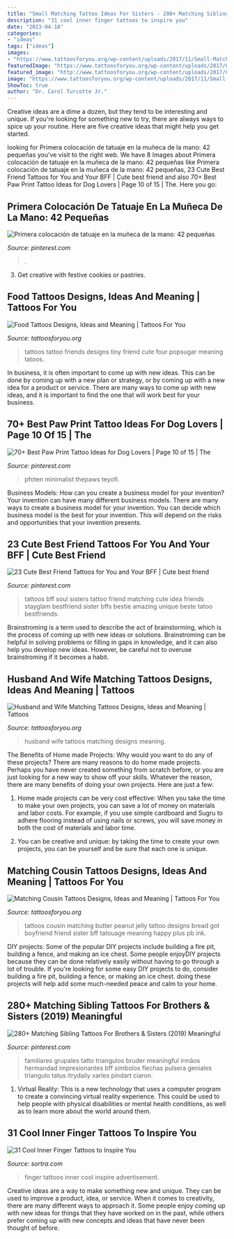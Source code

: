 ```yaml
---
title: "Small Matching Tattoo Ideas For Sisters - 280+ Matching Sibling Tattoos For Brothers &amp; Sisters (2019) Meaningful"
description: "31 cool inner finger tattoos to inspire you"
date: "2023-04-18"
categories:
- "ideas"
tags: ["ideas"]
images:
- "https://www.tattoosforyou.org/wp-content/uploads/2017/11/Small-Matching-Tattoos-for-Husband-and-Wife.jpg"
featuredImage: "https://www.tattoosforyou.org/wp-content/uploads/2017/06/Matching-Cousin-Tattoos-for-Girls.jpg"
featured_image: "http://www.tattoosforyou.org/wp-content/uploads/2017/08/Photos-of-Food-Tattoos.jpg"
image: "https://www.tattoosforyou.org/wp-content/uploads/2017/11/Small-Matching-Tattoos-for-Husband-and-Wife.jpg"
ShowToc: true
author: "Dr. Carol Turcotte Jr."
---
```



Creative ideas are a dime a dozen, but they tend to be interesting and unique. If you're looking for something new to try, there are always ways to spice up your routine. Here are five creative ideas that might help you get started.

	

		
looking for Primera colocación de tatuaje en la muñeca de la mano: 42 pequeñas you've visit to the right web. We have 8 Images about Primera colocación de tatuaje en la muñeca de la mano: 42 pequeñas like Primera colocación de tatuaje en la muñeca de la mano: 42 pequeñas, 23 Cute Best Friend Tattoos for You and Your BFF | Cute best friend and also 70+ Best Paw Print Tattoo Ideas for Dog Lovers | Page 10 of 15 | The. Here you go:
		
    
## Primera Colocación De Tatuaje En La Muñeca De La Mano: 42 Pequeñas

<img loading=lazy src="https://i.pinimg.com/736x/76/2f/79/762f79117edcc5e9382d361f29c15425.jpg" onerror="this.onerror=null;this.src='https://tse1.mm.bing.net/th?id=OIP.k4gyYfU_xvZrwptebOUhQgHaKH&amp;pid=15.1';" alt="Primera colocación de tatuaje en la muñeca de la mano: 42 pequeñas">

_Source: pinterest.com_

>. 

	

3. Get creative with festive cookies or pastries.

    
## Food Tattoos Designs, Ideas And Meaning | Tattoos For You

<img loading=lazy src="http://www.tattoosforyou.org/wp-content/uploads/2017/08/Photos-of-Food-Tattoos.jpg" onerror="this.onerror=null;this.src='https://tse1.mm.bing.net/th?id=OIP.tOinuLM99YGDbKn4j3VLEwHaHa&amp;pid=15.1';" alt="Food Tattoos Designs, Ideas and Meaning | Tattoos For You">

_Source: tattoosforyou.org_

>tattoos tattoo friends designs tiny friend cute four popsugar meaning tatoos. 

	

In business, it is often important to come up with new ideas. This can be done by coming up with a new plan or strategy, or by coming up with a new idea for a product or service. There are many ways to come up with new ideas, and it is important to find the one that will work best for your business.

    
## 70+ Best Paw Print Tattoo Ideas For Dog Lovers | Page 10 Of 15 | The

<img loading=lazy src="https://i.pinimg.com/736x/43/c5/ec/43c5ec3aa9c0a7d4eb6feb8548869336.jpg" onerror="this.onerror=null;this.src='https://tse3.mm.bing.net/th?id=OIP.siEby6RXiSk_31UXNgHc0QHaIZ&amp;pid=15.1';" alt="70+ Best Paw Print Tattoo Ideas for Dog Lovers | Page 10 of 15 | The">

_Source: pinterest.com_

>pfoten minimalist thepaws teyofi. 

	

Business Models: How can you create a business model for your invention?
Your invention can have many different business models. There are many ways to create a business model for your invention. You can decide which business model is the best for your invention. This will depend on the risks and opportunities that your invention presents.

    
## 23 Cute Best Friend Tattoos For You And Your BFF | Cute Best Friend

<img loading=lazy src="https://i.pinimg.com/736x/0d/08/c2/0d08c2f217c72eec30419988b54b02ee.jpg" onerror="this.onerror=null;this.src='https://tse1.mm.bing.net/th?id=OIP.BlFrSpemP4SBYWZOk6SHlwHaHa&amp;pid=15.1';" alt="23 Cute Best Friend Tattoos for You and Your BFF | Cute best friend">

_Source: pinterest.com_

>tattoos bff soul sisters tattoo friend matching cute idea friends stayglam bestfriend sister bffs bestie amazing unique beste tatoo bestfriends. 

	

Brainstroming is a term used to describe the act of brainstorming, which is the process of coming up with new ideas or solutions. Brainstroming can be helpful in solving problems or filling in gaps in knowledge, and it can also help you develop new ideas. However, be careful not to overuse brainstroming if it becomes a habit.

    
## Husband And Wife Matching Tattoos Designs, Ideas And Meaning | Tattoos

<img loading=lazy src="https://www.tattoosforyou.org/wp-content/uploads/2017/11/Small-Matching-Tattoos-for-Husband-and-Wife.jpg" onerror="this.onerror=null;this.src='https://tse3.mm.bing.net/th?id=OIP.z1JP8ceKoTJdOMEiYFpurQHaLG&amp;pid=15.1';" alt="Husband and Wife Matching Tattoos Designs, Ideas and Meaning | Tattoos">

_Source: tattoosforyou.org_

>husband wife tattoos matching designs meaning. 

	

The Benefits of Home made Projects: Why would you want to do any of these projects?
There are many reasons to do home made projects. Perhaps you have never created something from scratch before, or you are just looking for a new way to show off your skills. Whatever the reason, there are many benefits of doing your own projects. Here are just a few: 
1. Home made projects can be very cost effective: When you take the time to make your own projects, you can save a lot of money on materials and labor costs. For example, if you use simple cardboard and Sugru to adhere flooring instead of using nails or screws, you will save money in both the cost of materials and labor time. 

2. You can be creative and unique: by taking the time to create your own projects, you can be yourself and be sure that each one is unique.

    
## Matching Cousin Tattoos Designs, Ideas And Meaning | Tattoos For You

<img loading=lazy src="https://www.tattoosforyou.org/wp-content/uploads/2017/06/Matching-Cousin-Tattoos-for-Girls.jpg" onerror="this.onerror=null;this.src='https://tse4.mm.bing.net/th?id=OIP.sFYKKqdwbLMW7PcIFs8KkAHaJ3&amp;pid=15.1';" alt="Matching Cousin Tattoos Designs, Ideas and Meaning | Tattoos For You">

_Source: tattoosforyou.org_

>tattoos cousin matching butter peanut jelly tattoo designs bread got boyfriend friend sister bff tatouage meaning happy plus pb ink. 

	

DIY projects: Some of the popular DIY projects include building a fire pit, building a fence, and making an ice chest.
Some people enjoyDIY projects because they can be done relatively easily without having to go through a lot of trouble. If you're looking for some easy DIY projects to do, consider building a fire pit, building a fence, or making an ice chest. doing these projects will help add some much-needed peace and calm to your home.

    
## 280+ Matching Sibling Tattoos For Brothers &amp; Sisters (2019) Meaningful

<img loading=lazy src="https://i.pinimg.com/736x/46/5e/35/465e357bbe4fc277898890d1dc17ef83.jpg" onerror="this.onerror=null;this.src='https://tse1.mm.bing.net/th?id=OIP.03lj2F_Wex4E-8dAZT3tYQHaJ3&amp;pid=15.1';" alt="280+ Matching Sibling Tattoos For Brothers &amp; Sisters (2019) Meaningful">

_Source: pinterest.com_

>familiares grupales tatto triangulos bruder meaningful irmãos hermandad impresionantes bff simbolos flechas pulsera geniales triangulo tatus itrydaily xarles pindart ciaron. 

	

1. Virtual Reality: This is a new technology that uses a computer program to create a convincing virtual reality experience. This could be used to help people with physical disabilities or mental health conditions, as well as to learn more about the world around them. 

    
## 31 Cool Inner Finger Tattoos To Inspire You

<img loading=lazy src="https://www.sortra.com/wp-content/uploads/2014/12/inner-finger-tattoo12.jpg" onerror="this.onerror=null;this.src='https://tse4.mm.bing.net/th?id=OIP.bUHybszeofgxKSQY8l0MMwHaHa&amp;pid=15.1';" alt="31 Cool Inner Finger Tattoos to Inspire You">

_Source: sortra.com_

>finger tattoos inner cool inspire advertisement. 

	

Creative ideas are a way to make something new and unique. They can be used to improve a product, idea, or service. When it comes to creativity, there are many different ways to approach it. Some people enjoy coming up with new ideas for things that they have worked on in the past, while others prefer coming up with new concepts and ideas that have never been thought of before.

